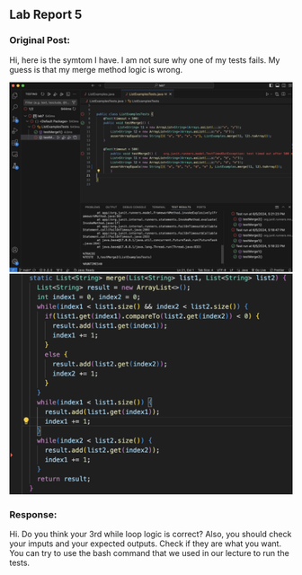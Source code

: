 ## Lab Report 5

### Original Post:
Hi, here is the symtom I have. I am not sure why one of my tests fails. My guess is that my merge method logic is wrong.

![Image](1.png)
![Image](2.png)


### Response:
Hi. Do you think your 3rd while loop logic is correct? Also, you should check your imputs and your expected outputs. Check if they are what you want. You can try to use the bash command that we used in our lecture to run the tests.






